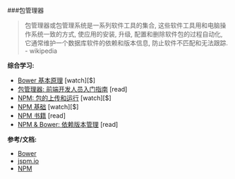 ###包管理器

>包管理器或包管理系统是一系列软件工具的集合, 这些软件工具用和电脑操作系统一致的方式, 使应用的安装, 升级, 配置和删除软件包的过程自动化, 它通常维护一个数据库软件的依赖和版本信息, 防止软件不匹配和无法跟踪. - wikipedia

**综合学习:**

* [Bower 基本原理](http://www.pluralsight.com/courses/bower-fundamentals) [watch][$]
* [包管理器: 前端开发人员入门指南](http://codylindley.com/techpro/2013_04_12__package-managers-an-introducto/) [read]
* [NPM: 包的上传和运行](http://www.lynda.com/Developer-Web-Development-tutorials/Up-Running-NPM-Node-Package-Manager/409274-2.html) [watch][$]
* [NPM 基础](http://teamtreehouse.com/library/npm-basics) [watch][$]
* [NPM 书籍](ttps://leanpub.com/npm) [read]
* [NPM & Bower: 依赖版本管理](http://developer.telerik.com/featured/mystical-magical-semver-ranges-used-npm-bower/) [read]

**参考/文档:**

* [Bower](http://bower.io/)
* [jspm.io](http://jspm.io/)
* [NPM](https://www.npmjs.com/)
